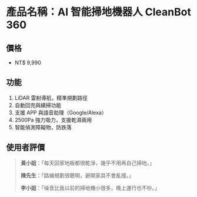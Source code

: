 # 產品名稱：AI 智能掃地機器人 CleanBot 360

## 價格
- NT$ 9,990

## 功能
1. LiDAR 雷射導航，精準規劃路徑
2. 自動回充與續掃功能
3. 支援 APP 與語音助理（Google/Alexa）
4. 2500Pa 強力吸力，支援乾濕兩用
5. 智能偵測障礙物，防跌落

## 使用者評價
> **黃小姐**：「每天回家地板都很乾淨，幾乎不用再自己掃地。」
>
> **陳先生**：「路線規劃很聰明，避開家具不會亂撞。」
>
> **李小姐**：「噪音比我以前的掃地機小很多，晚上運行也不吵。」
